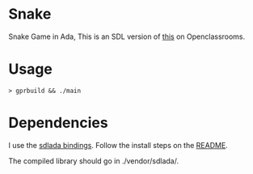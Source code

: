 # Snake

Snake Game in Ada, This is an SDL version of [this](https://openclassrooms.com/fr/courses/900279-apprenez-a-programmer-avec-ada/2144821-tp-le-jeu-du-serpent) on Openclassrooms.

# Usage

`> gprbuild && ./main`

# Dependencies

I use the [sdlada bindings](https://github.com/Lucretia/sdlada).
Follow the install steps on the [README](https://github.com/Lucretia/sdlada#building).

The compiled library should go in ./vendor/sdlada/.
